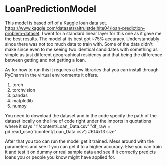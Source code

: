 # LoanPredictionModel
This model is based off of a Kaggle loan data set. https://www.kaggle.com/datasets/altruistdelhite04/loan-prediction-problem-dataset. I went for a standard linear layer for this one as it gave me the best results. The model at its best got ~75% accuracy. Understandably since there was not too much data to train with. Some of the data didn't make since even to me seeing two identical candidates with something as simple as just different geographical residency and that being the difference between getting and not getting a loan. 

As for how to run this it requires a few libraries that you can install through PyCharm in the virtual environments it offers.
1) torch
2) torchvision
3) pandas
4) matplotlib
5) numpy

You need to download the dataset and in the code specify the path of the dataset locally on the line of code right under the imports in quotations where it says "r'/content/Loan_Data.csv'
"df_raw = pd.read_csv(r'/content/Loan_Data.csv') #614x13 size"

After that you too can run the model get it trained. Mess around with the parameters and see if you can get it to a higher accuracy. Else you can train it and test it on dummy or real sample data and see if it correctly predicts loans you or people you know might have applied for.
